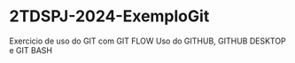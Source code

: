 # 2TDSPJ-2024-ExemploGit
Exercicio de uso do GIT com GIT FLOW
Uso do GITHUB, GITHUB DESKTOP e GIT BASH

